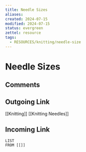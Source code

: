 ```yaml
---
title: Needle Sizes
aliases: 
created: 2024-07-15
modified: 2024-07-15
status: evergreen
zettel: resource
tags:
  - RESOURCES/knitting/needle-size
---
```

# Needle Sizes
## Comments

## Outgoing Link
[[Knitting]]
[[Knitting Needles]]
## Incoming Link
```dataview
LIST
FROM [[]]
```
